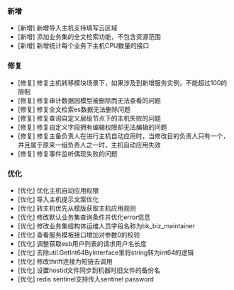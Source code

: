 ### 新增

-  [新增] 新增导入主机支持填写云区域 
-  [新增] 添加业务集的全文检索功能，不包含资源范围
-  [新增] 新增统计每个业务下主机CPU数量的接口

### 修复

-  [修复] 修复主机转移模块场景下，如果涉及到新增服务实例，不能超过100的限制
-  [修复] 修复审计数据因模型被删除而无法查看的问题
-  [修复] 修复全文检索es数据无法删除问题
-  [修复] 修复查询自定义层级节点下的主机失败的问题
-  [修复] 修复自定义字段拥有编辑权限却无法编辑的问题
-  [修复] 修复主备负责人在进行主机自动应用时，当修改目的负责人只有一个，并且属于原来一组负责人之一时，主机自动应用失效
-  [修复] 修复事件监听偶现失败的问题

### 优化

-  [优化] 优化主机自动应用权限
-  [优化] 导入主机提示文案优化
-  [优化] 转主机优先从模版获取主机应用规则
-  [优化] 修改默认业务集查询条件并优化error信息
-  [优化] 修改业务集结构体运维人员字段名称为bk_biz_maintainer
-  [优化] 查看服务模板接口增加对参数0的校验
-  [优化] 调整获取esb用户列表的请求用户名长度
-  [优化] 去除util.GetInt64ByInterface里将string转为int64的逻辑 
-  [优化] 修改thrift连接为短链去调用
-  [优化] 设置hostid文件同步到机器时旧文件的备份名
-  [优化] redis sentinel支持传入sentinel password